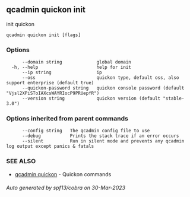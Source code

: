 ## qcadmin quickon init

init quickon

```
qcadmin quickon init [flags]
```

### Options

```
      --domain string             global domain
  -h, --help                      help for init
      --ip string                 ip
      --oss                       quickon type, default oss, also support enterprise (default true)
      --quickon-password string   quickon console password (default "Vjsl2XPiSToIAXcsWAYRIocP9PRUepfR")
      --version string            quickon version (default "stable-3.0")
```

### Options inherited from parent commands

```
      --config string   The qcadmin config file to use
      --debug           Prints the stack trace if an error occurs
      --silent          Run in silent mode and prevents any qcadmin log output except panics & fatals
```

### SEE ALSO

* [qcadmin quickon](qcadmin_quickon.md)	 - Quickon commands

###### Auto generated by spf13/cobra on 30-Mar-2023
